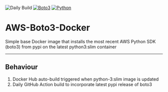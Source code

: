 ![Daily Build](https://github.com/joshRooz/AWS-Boto3-Docker/workflows/Daily%20Build/badge.svg)
[![Boto3](https://img.shields.io/badge/boto3-1.16.58-informational.svg)](https://pypi.org/project/boto3/)
[![Python](https://img.shields.io/badge/python-3.9.1-informational.svg)](https://hub.docker.com/_/python)

# AWS-Boto3-Docker
Simple base Docker image that installs the most recent AWS Python SDK (boto3) from pypi on the latest python3:slim container

***
## Behaviour
1. Docker Hub auto-build triggered when python-3:slim image is updated
2. Daily GitHub Action build to incorporate latest pypi release of boto3
